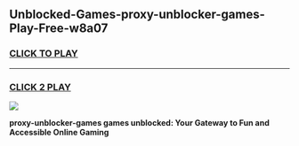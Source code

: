 
## Unblocked-Games-proxy-unblocker-games-Play-Free-w8a07
<h3>
<a href="https://premium76.site?title=proxy-unblocker-games&ref=10A">CLICK TO PLAY</a></h3>
<hr>

<h3>
<a href="https://premium76.site?title=proxy-unblocker-games&ref=10A">CLICK 2 PLAY</a>
  
</h3>

<a href="https://premium76.site?title=proxy-unblocker-games&ref=10A"><img src="https://clearcache.store/games.png"></a>


**proxy-unblocker-games games unblocked: Your Gateway to Fun and Accessible Online Gaming**
